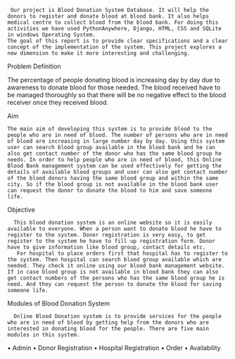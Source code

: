      Our project is Blood Donation System Database. It will help the donors to register and donate blood at blood bank. It also helps medical centre to collect blood from the blood bank. For doing this activities we have used PythonAnywhere, Django, HTML, CSS and SQLite in windows Operating System. 
    The goal of this report is to provide clear specifications and a clear concept of the implementation of the system. This project explores a new dimension to make it more interesting and challenging. 



Problem Definition


   The percentage of people donating blood is increasing day by day due to awareness to donate blood for those needed. The blood received have to be managed thoroughly so that there will be no negative effect to the blood receiver once they received blood.

Aim


    The main aim of developing this system is to provide blood to the people who are in need of blood. The number of persons who are in need of blood are increasing in large number day by day. Using this system user can search blood group available in the blood bank and he can also get contact number of the donor who has the same blood group he needs. In order to help people who are in need of blood, this Online Blood Bank management system can be used effectively for getting the details of available blood groups and user can also get contact number of the blood donors having the same blood group and within the same city. So if the blood group is not available in the blood bank user can request the donor to donate the blood to him and save someone life. 

Objective


      This blood donation system is an online website so it is easily available to everyone. When a person want to donate blood he have to register to the system. Donor registration is very easy, to get register to the system he have to fill up registration form. Donor have to give information like blood group, contact details etc.
       For hospital to place orders first that hospital has to register to the system. Then hospital can search blood group available which are needed. They check it online using our blood bank management website. If in case blood group is not available in blood bank they can also get contact numbers of the persons who has the same blood group he is need. And they can request the person to donate the blood for saving someone life. 


Modules of Blood Donation System

      Online Blood Donation system is to provide services for the people who are in need of blood by getting help from the donors who are interested in donating blood for the people. There are five main modules in this system.
•	Admin
•	Donor Registration
•	Hospital Registration
•	Order
•	Availability
